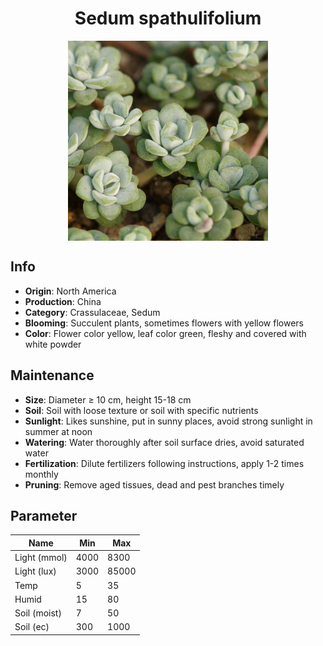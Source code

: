 <h1 align='center'>Sedum spathulifolium</h1>
<p align="center">
    <img 
        align='center'
        width='320'
        src="../images/sedum spathulifolium.png" 
        alt='Sedum spathulifolium' />
</p>

## Info

 - **Origin**: North America
 - **Production**: China
 - **Category**: Crassulaceae, Sedum
 - **Blooming**: Succulent plants, sometimes flowers with yellow flowers
 - **Color**: Flower color yellow, leaf color green, fleshy and covered with white powder

## Maintenance

 - **Size**: Diameter ≥ 10 cm, height 15-18 cm
 - **Soil**: Soil with loose texture or soil with specific nutrients
 - **Sunlight**: Likes sunshine, put in sunny places, avoid strong sunlight in summer at noon
 - **Watering**: Water thoroughly after soil surface dries, avoid saturated water
 - **Fertilization**: Dilute fertilizers following instructions, apply 1-2 times monthly
 - **Pruning**: Remove aged tissues, dead and pest branches timely

## Parameter

| Name         | Min  | Max   |
|--------------|------|-------|
| Light (mmol) | 4000 | 8300  |
| Light (lux)  | 3000 | 85000 |
| Temp         | 5    | 35    |
| Humid        | 15   | 80    |
| Soil (moist) | 7   | 50    |
| Soil (ec)    | 300  | 1000  |